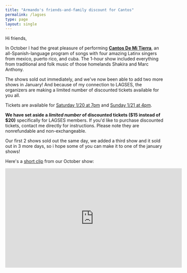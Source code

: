 ```yaml
---
title: "Armando's friends-and-family discount for Cantos"
permalink: /lagses
type: page
layout: single
---
```


Hi friends,

In October I had the great pleasure of performing [**Cantos De Mi
Tierra**](http://cantosdemitierra.com/), an
all-Spanish-language program of songs with four amazing Latinx singers
from mexico, puerto rico, and cuba.  The 1-hour show included
everything from traditional and folk music of those homelands
Shakira and Marc Anthony. 

The shows sold out immediately, and we've now been able to add two
more shows in January!  And because of my connection to LAGSES, the
organizers are making a limited number of discounted tickets available
for you all. 

Tickets are available for 
[Saturday 1/20 at 7pm](https://www.tickettailor.com/events/livemusic/1057788) and 
[Sunday 1/21 at 4pm](https://www.tickettailor.com/events/livemusic/1057789).

**We have set aside a _limited number_ of discounted tickets ($15
instead of $20)** 
specifically for LAGSES members.  If you'd like to purchase
discounted tickets, contact me directly for instructions.  Please note
they are nonrefundable and non-exchangeable.  

Our first 2 shows sold
out the same day, we added a third show and it sold out in 3 more
days, so i hope some of you can make it to one of the january shows! 

Here's a [short clip](https://www.youtube.com/watch?v=N2782zx_LKw)
from our October show:

<iframe width="560" height="315" 
src="https://www.youtube.com/embed/N2782zx_LKw?si=WT2jZzM522vdFFi-" title="YouTube video player" frameborder="0" allowfullscreen></iframe>

